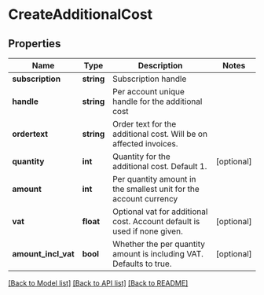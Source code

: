 # CreateAdditionalCost

## Properties
Name | Type | Description | Notes
------------ | ------------- | ------------- | -------------
**subscription** | **string** | Subscription handle | 
**handle** | **string** | Per account unique handle for the additional cost | 
**ordertext** | **string** | Order text for the additional cost. Will be on affected invoices. | 
**quantity** | **int** | Quantity for the additional cost. Default 1. | [optional] 
**amount** | **int** | Per quantity amount in the smallest unit for the account currency | 
**vat** | **float** | Optional vat for additional cost. Account default is used if none given. | [optional] 
**amount_incl_vat** | **bool** | Whether the per quantity amount is including VAT. Defaults to true. | [optional] 

[[Back to Model list]](../README.md#documentation-for-models) [[Back to API list]](../README.md#documentation-for-api-endpoints) [[Back to README]](../README.md)


